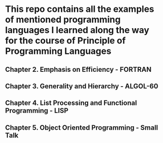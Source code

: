 # This repo contains all the examples of mentioned programming languages I learned along the way for the course of Principle of Programming Languages
## Chapter 2. Emphasis on Efficiency - FORTRAN
## Chapter 3. Generality and Hierarchy - ALGOL-60
## Chapter 4. List Processing and Functional Programming - LISP
## Chapter 5. Object Oriented Programming - Small Talk
